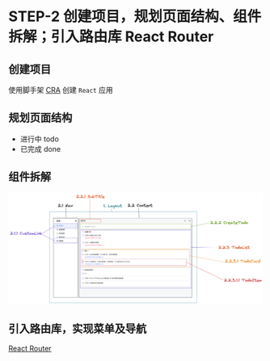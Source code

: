 # STEP-2 创建项目，规划页面结构、组件拆解；引入路由库 React Router

## 创建项目

使用脚手架 [CRA](https://create-react-app.dev/) 创建 `React` 应用

## 规划页面结构

- 进行中 todo
- 已完成 done

## 组件拆解

![](./resources/components.png)

## 引入路由库，实现菜单及导航

[React Router](https://reactrouter.com/)